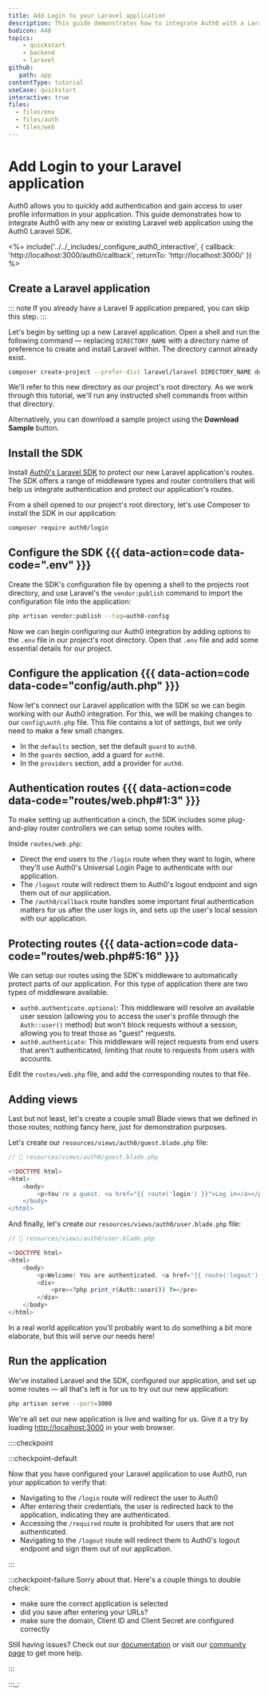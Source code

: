 ```yaml
---
title: Add Login to your Laravel application
description: This guide demonstrates how to integrate Auth0 with a Laravel application using the Auth0 Laravel SDK.
budicon: 448
topics:
    - quickstart
    - backend
    - laravel
github:
   path: app
contentType: tutorial
useCase: quickstart
interactive: true
files:
  - files/env
  - files/auth
  - files/web
---
```


# Add Login to your Laravel application

Auth0 allows you to quickly add authentication and gain access to user profile information in your application. This guide demonstrates how to integrate Auth0 with any new or existing Laravel web application using the Auth0 Laravel SDK. 

<%= include('../../_includes/_configure_auth0_interactive', { 
  callback: 'http://localhost:3000/auth0/callback',
  returnTo: 'http://localhost:3000/'
}) %>

## Create a Laravel application

::: note
If you already have a Laravel 9 application prepared, you can skip this step.
:::

Let's begin by setting up a new Laravel application. Open a shell and run the following command — replacing `DIRECTORY_NAME` with a directory name of preference to create and install Laravel within. The directory cannot already exist.

```sh
composer create-project --prefer-dist laravel/laravel DIRECTORY_NAME dev-master
```

We'll refer to this new directory as our project's root directory. As we work through this tutorial, we'll run any instructed shell commands from within that directory.

Alternatively, you can download a sample project using the **Download Sample** button.

## Install the SDK

Install [Auth0's Laravel SDK](https://github.com/auth0/laravel-auth0) to protect our new Laravel application's routes. The SDK offers a range of middleware types and router controllers that will help us integrate authentication and protect our application's routes.

From a shell opened to our project's root directory, let's use Composer to install the SDK in our application:

```sh
composer require auth0/login
```

## Configure the SDK {{{ data-action=code data-code=".env" }}}

Create the SDK's configuration file by opening a shell to the projects root directory,  and use Laravel's the `vendor:publish` command to import the configuration file into the application:

```sh
php artisan vendor:publish --tag=auth0-config
```

Now we can begin configuring our Auth0 integration by adding options to the `.env` file in our project's root directory. Open that `.env` file and add some essential details for our project.

## Configure the application {{{ data-action=code data-code="config/auth.php" }}}

Now let's connect our Laravel application with the SDK so we can begin working with our Auth0 integration. For this, we will be making changes to our `config\auth.php` file. This file contains a lot of settings, but we only need to make a few small changes.

- In the `defaults` section, set the default `guard` to `auth0`.
- In the `guards` section, add a guard for `auth0`.
- In the `providers` section, add a provider for `auth0`.

## Authentication routes {{{ data-action=code data-code="routes/web.php#1:3" }}}

To make setting up authentication a cinch, the SDK includes some plug-and-play router controllers we can setup some routes with. 

Inside `routes/web.php`:

- Direct the end users to the `/login` route when they want to login, where they'll use Auth0's Universal Login Page to authenticate with our application.
- The `/logout` route will redirect them to Auth0's logout endpoint and sign them out of our application.
- The `/auth0/callback` route handles some important final authentication matters for us after the user logs in, and sets up the user's local session with our application.

## Protecting routes {{{ data-action=code data-code="routes/web.php#5:16" }}}

We can setup our routes using the SDK's middleware to automatically protect parts of our application. For this type of application there are two types of middleware available.

- `auth0.authenticate.optional`: This middleware will resolve an available user session (allowing you to access the user's profile through the `Auth::user()` method) but won't block requests without a session, allowing you to treat those as "guest" requests.
- `auth0.authenticate`: This middleware will reject requests from end users that aren't authenticated, limiting that route to requests from users with accounts.

Edit the `routes/web.php` file, and add the corresponding routes to that file.

## Adding views

Last but not least, let's create a couple small Blade views that we defined in those routes; nothing fancy here, just for demonstration purposes.

Let's create our `resources/views/auth0/guest.blade.php` file:

```php
// 📂 resources/views/auth0/guest.blade.php

<!DOCTYPE html>
<html>
    <body>
        <p>You're a guest. <a href="{{ route('login') }}">Log in</a></p>
    </body>
</html>
```

And finally, let's create our `resources/views/auth0/user.blade.php` file:

```php
// 📂 resources/views/auth0/user.blade.php

<!DOCTYPE html>
<html>
    <body>
        <p>Welcome! You are authenticated. <a href="{{ route('logout') }}">Log out</a></p>
        <div>
            <pre><?php print_r(Auth::user()) ?></pre>
        </div>
    </body>
</html>
```

In a real world application you'll probably want to do something a bit more elaborate, but this will serve our needs here!

## Run the application

We've installed Laravel and the SDK, configured our application, and set up some routes — all that's left is for us to try out our new application:

```sh
php artisan serve --port=3000
```

We're all set our new application is live and waiting for us. Give it a try by loading [http://localhost:3000](http://localhost:3000) in your web browser.

::::checkpoint

:::checkpoint-default

Now that you have configured your Laravel application to use Auth0, run your application to verify that:
* Navigating to the `/login` route will redirect the user to Auth0
* After entering their credentials, the user is redirected back to the application, indicating they are authenticated. 
* Accessing the `/required` route is prohibited for users that are not authenticated.
* Navigating to the `/logout` route will redirect them to Auth0's logout endpoint and sign them out of our application.

:::

:::checkpoint-failure
Sorry about that. Here's a couple things to double check:
* make sure the correct application is selected
* did you save after entering your URLs?
* make sure the domain, Client ID and Client Secret are configured correctly

Still having issues? Check out our [documentation](https://auth0.com/docs) or visit our [community page](https://community.auth0.com) to get more help.

:::

:::_: